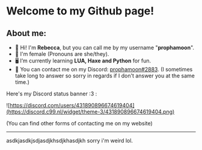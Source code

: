 # Welcome to my Github page!

## About me:
- 👋 Hi! I'm **Rebecca**, but you can call me by my username "**prophamoon**".
- 👤 I'm female (Pronouns are she/they).
- 🖥️ I’m currently learning **LUA, Haxe and Python** for fun.
- 💬 You can contact me on my Discord: [prophamoon#2883](https://discord.com/users/431890896674619404).
(I sometimes take long to answer so sorry in regards if I don't answer you at the same time.)

Here's my Discord status banner :3 :

![https://discord.com/users/431890896674619404](https://discord.c99.nl/widget/theme-3/431890896674619404.png)

(You can find other forms of contacting me on my website)

-----------
asdkjasdkjsdjasdjkhsdjkhasdjkh sorry i'm weird lol.
